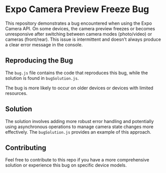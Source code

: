 # Expo Camera Preview Freeze Bug

This repository demonstrates a bug encountered when using the Expo Camera API. On some devices, the camera preview freezes or becomes unresponsive after switching between camera modes (photo/video) or cameras (front/rear). This issue is intermittent and doesn't always produce a clear error message in the console.

## Reproducing the Bug

The `bug.js` file contains the code that reproduces this bug, while the solution is found in `bugSolution.js`.

The bug is more likely to occur on older devices or devices with limited resources.

## Solution

The solution involves adding more robust error handling and potentially using asynchronous operations to manage camera state changes more effectively.  The `bugSolution.js` provides an example of this approach.

## Contributing

Feel free to contribute to this repo if you have a more comprehensive solution or experience this bug on specific device models.